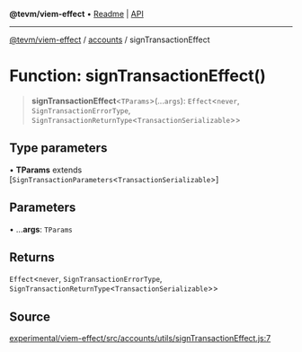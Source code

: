 **@tevm/viem-effect** • [Readme](../../README.md) \| [API](../../modules.md)

***

[@tevm/viem-effect](../../README.md) / [accounts](../README.md) / signTransactionEffect

# Function: signTransactionEffect()

> **signTransactionEffect**\<`TParams`\>(...`args`): `Effect`\<`never`, `SignTransactionErrorType`, `SignTransactionReturnType`\<`TransactionSerializable`\>\>

## Type parameters

• **TParams** extends [`SignTransactionParameters`\<`TransactionSerializable`\>]

## Parameters

• ...**args**: `TParams`

## Returns

`Effect`\<`never`, `SignTransactionErrorType`, `SignTransactionReturnType`\<`TransactionSerializable`\>\>

## Source

[experimental/viem-effect/src/accounts/utils/signTransactionEffect.js:7](https://github.com/evmts/tevm-monorepo/blob/main/experimental/viem-effect/src/accounts/utils/signTransactionEffect.js#L7)
